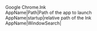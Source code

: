 Google Chrome.lnk  
AppName|Path|Path of the app to launch  
AppName|startup|relative path of the lnk  
AppName|WindowSearch|  
